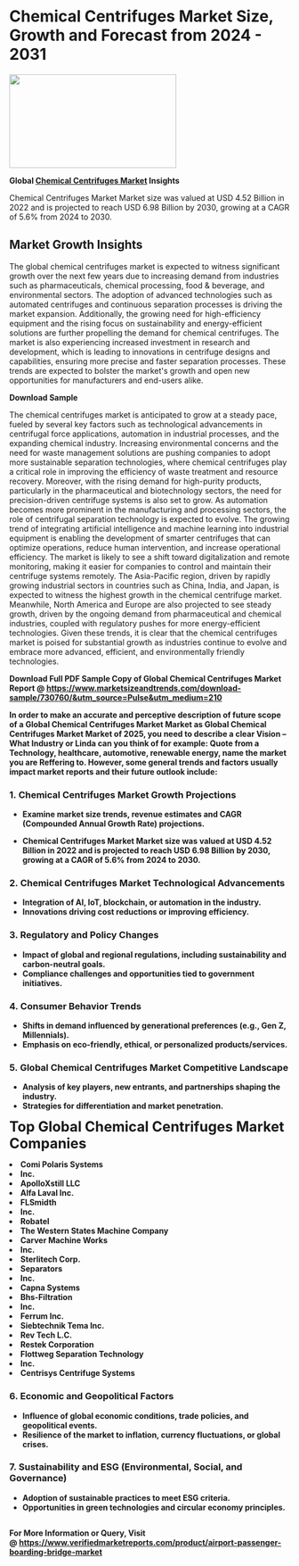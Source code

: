 <H1>Chemical Centrifuges Market Size, Growth and Forecast from 2024 - 2031</H1><img class="aligncenter size-medium wp-image-584254" src="https://thirdeyenews.in/wp-content/uploads/2024/09/Global-Market-Research-300x168.jpeg" alt="" width="300" height="168" /><p><strong>Global&nbsp;<a href="https://www.marketsizeandtrends.com/download-sample/730760/&amp;utm_source=Pulse&amp;utm_medium=210">Chemical Centrifuges Market</a> Insights</strong></p><p>Chemical Centrifuges Market Market size was valued at USD 4.52 Billion in 2022 and is projected to reach USD 6.98 Billion by 2030, growing at a CAGR of 5.6% from 2024 to 2030.</p><p><h2>Market Growth Insights</h2> <p>The global chemical centrifuges market is expected to witness significant growth over the next few years due to increasing demand from industries such as pharmaceuticals, chemical processing, food & beverage, and environmental sectors. The adoption of advanced technologies such as automated centrifuges and continuous separation processes is driving the market expansion. Additionally, the growing need for high-efficiency equipment and the rising focus on sustainability and energy-efficient solutions are further propelling the demand for chemical centrifuges. The market is also experiencing increased investment in research and development, which is leading to innovations in centrifuge designs and capabilities, ensuring more precise and faster separation processes. These trends are expected to bolster the market's growth and open new opportunities for manufacturers and end-users alike.</p> <p><strong>Download Sample</strong></p> <p>The chemical centrifuges market is anticipated to grow at a steady pace, fueled by several key factors such as technological advancements in centrifugal force applications, automation in industrial processes, and the expanding chemical industry. Increasing environmental concerns and the need for waste management solutions are pushing companies to adopt more sustainable separation technologies, where chemical centrifuges play a critical role in improving the efficiency of waste treatment and resource recovery. Moreover, with the rising demand for high-purity products, particularly in the pharmaceutical and biotechnology sectors, the need for precision-driven centrifuge systems is also set to grow. As automation becomes more prominent in the manufacturing and processing sectors, the role of centrifugal separation technology is expected to evolve. The growing trend of integrating artificial intelligence and machine learning into industrial equipment is enabling the development of smarter centrifuges that can optimize operations, reduce human intervention, and increase operational efficiency. The market is likely to see a shift toward digitalization and remote monitoring, making it easier for companies to control and maintain their centrifuge systems remotely. The Asia-Pacific region, driven by rapidly growing industrial sectors in countries such as China, India, and Japan, is expected to witness the highest growth in the chemical centrifuge market. Meanwhile, North America and Europe are also projected to see steady growth, driven by the ongoing demand from pharmaceutical and chemical industries, coupled with regulatory pushes for more energy-efficient technologies. Given these trends, it is clear that the chemical centrifuges market is poised for substantial growth as industries continue to evolve and embrace more advanced, efficient, and environmentally friendly technologies.</p> <p><strong></p><p><span class=""><strong>Download Full PDF Sample Copy of Global Chemical Centrifuges Market Report</strong> @ <a href="https://www.marketsizeandtrends.com/download-sample/730760/&amp;utm_source=Pulse&amp;utm_medium=210" target="_blank">https://www.marketsizeandtrends.com/download-sample/730760/&amp;utm_source=Pulse&amp;utm_medium=210</a></span></p><p>In order to make an accurate and perceptive description of future scope of a Global&nbsp;Chemical Centrifuges Market Market as Global&nbsp;Chemical Centrifuges Market Market of 2025, you need to describe a clear Vision &ndash; What Industry or Linda can you think of for example: Quote from a Technology, healthcare, automotive, renewable energy, name the market you are Reffering to. However, some general trends and factors usually impact market reports and their future outlook include:</p><h3>1.&nbsp;<strong>Chemical Centrifuges Market Growth Projections</strong></h3><ul><li>Examine market size trends, revenue estimates and CAGR (Compounded Annual Growth Rate) projections.</li><li><p>Chemical Centrifuges Market Market size was valued at USD 4.52 Billion in 2022 and is projected to reach USD 6.98 Billion by 2030, growing at a CAGR of 5.6% from 2024 to 2030.</p></li></ul><h3>2.&nbsp;<strong>Chemical Centrifuges Market Technological Advancements</strong></h3><ul><li>Integration of AI, IoT, blockchain, or automation in the industry.</li><li>Innovations driving cost reductions or improving efficiency.</li></ul><h3>3.&nbsp;<strong>Regulatory and Policy Changes</strong></h3><ul><li>Impact of global and regional regulations, including sustainability and carbon-neutral goals.</li><li>Compliance challenges and opportunities tied to government initiatives.</li></ul><h3>4.&nbsp;<strong>Consumer Behavior Trends</strong></h3><ul><li>Shifts in demand influenced by generational preferences (e.g., Gen Z, Millennials).</li><li>Emphasis on eco-friendly, ethical, or personalized products/services.</li></ul><h3>5.&nbsp;<strong>Global Chemical Centrifuges Market Competitive Landscape</strong></h3><ul><li>Analysis of key players, new entrants, and partnerships shaping the industry.</li><li>Strategies for differentiation and market penetration.</li></ul><p data-pm-slice="1 1 []"><span style="color: inherit; font-family: inherit; font-size: 25px;">Top Global Chemical Centrifuges Market Companies</span></p><div class="" data-test-id=""><p><li>Comi Polaris Systems</li><li> Inc.</li><li> ApolloXstill LLC</li><li> Alfa Laval Inc.</li><li> FLSmidth</li><li> Inc.</li><li> Robatel</li><li> The Western States Machine Company</li><li> Carver Machine Works</li><li> Inc.</li><li> Sterlitech Corp.</li><li> Separators</li><li> Inc.</li><li> Capna Systems</li><li> Bhs-Filtration</li><li> Inc.</li><li> Ferrum Inc.</li><li> Siebtechnik Tema Inc.</li><li> Rev Tech L.C.</li><li> Restek Corporation</li><li> Flottweg Separation Technology</li><li> Inc.</li><li> Centrisys Centrifuge Systems</li></p></div><h3>6.&nbsp;<strong>Economic and Geopolitical Factors</strong></h3><ul><li>Influence of global economic conditions, trade policies, and geopolitical events.</li><li>Resilience of the market to inflation, currency fluctuations, or global crises.</li></ul><h3>7.&nbsp;<strong>Sustainability and ESG (Environmental, Social, and Governance)</strong></h3><ul><li>Adoption of sustainable practices to meet ESG criteria.</li><li>Opportunities in green technologies and circular economy principles.</li></ul><h2><strong style="font-size: 14px;">For More Information or Query, Visit @&nbsp;</strong><a style="background-color: #ffffff; font-size: 14px;" href="https://www.marketsizeandtrends.com/report/chemical-centrifuges-market/" target="_blank">https://www.verifiedmarketreports.com/product/airport-passenger-boarding-bridge-market</a></h2>
